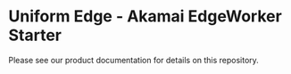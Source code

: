# Uniform Edge - Akamai EdgeWorker Starter

Please see our product documentation for details on this repository.